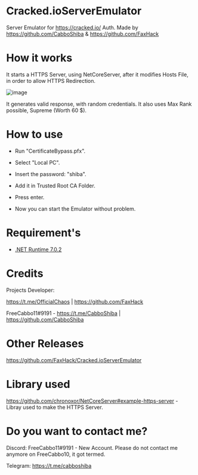 # Cracked.ioServerEmulator

Server Emulator for https://cracked.io/ Auth. Made by https://github.com/CabboShiba &amp; https://github.com/FaxHack

# How it works

It starts a HTTPS Server, using NetCoreServer, after it modifies Hosts File, in order to allow HTTPS Redirection.

![image](https://user-images.githubusercontent.com/92642446/215857678-7c4744e9-96d1-46c8-8696-75c64a35a2fe.png)

It generates valid response, with random credentials. It also uses Max Rank possible, Supreme (Worth 60 $).

# How to use

- Run "CertificateBypass.pfx".

- Select "Local PC".

- Insert the password: "shiba".

- Add it in Trusted Root CA Folder.

- Press enter.

- Now you can start the Emulator without problem.

# Requirement's

- [.NET Runtime 7.0.2](https://dotnet.microsoft.com/en-us/download/dotnet/thank-you/runtime-7.0.2-windows-x64-installer)
 
 
# Credits

Projects Developer:

https://t.me/OfficialChaos | https://github.com/FaxHack

FreeCabbo11#9191 - https://t.me/CabboShiba | https://github.com/CabboShiba

# Other Releases

https://github.com/FaxHack/Cracked.ioServerEmulator

# Library used

https://github.com/chronoxor/NetCoreServer#example-https-server - Libray used to make the HTTPS Server.

# Do you want to contact me?

Discord: FreeCabbo11#9191 - New Account. Please do not contact me anymore on FreeCabbo10, it got termed.

Telegram: https://t.me/cabboshiba
